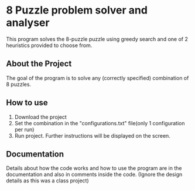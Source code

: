 # 8 Puzzle problem solver and analyser

This program solves the 8-puzzle puzzle using greedy search and one of 2 heuristics provided to choose from.


## About the Project
The goal of the program is to solve any (correctly specified) combination of 8 puzzles.


## How to use
1) Download the project
2) Set the combination in the "configurations.txt" file(only 1 configuration per run)
3) Run project. Further instructions will be displayed on the screen.


## Documentation
Details about how the code works and how to use the program are in the documentation and also in comments inside the code. (Ignore the design details as this was a class project)
